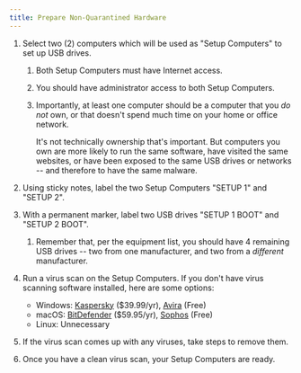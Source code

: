 ```yaml
---
title: Prepare Non-Quarantined Hardware
---
```


1. Select two (2) computers which will be used as "Setup Computers" to set up USB
drives.

    1. Both Setup Computers must have Internet access.
    2. You should have administrator access to both Setup Computers.
    3. Importantly, at least one computer should be a computer that you *do not*
    own, or that doesn't spend much time on your home or office network.

        It's not technically ownership that's important. But computers you own are
        more likely to run the same software, have visited the same websites, or have
        been exposed to the same USB drives or networks -- and therefore to have the
        same malware.

2. Using sticky notes, label the two Setup Computers "SETUP 1" and "SETUP 2".
3. With a permanent marker, label two USB drives "SETUP 1 BOOT" and "SETUP
2 BOOT".

    1. Remember that, per the equipment list, you should have 4 remaining USB
    drives -- two from one manufacturer, and two from a *different* manufacturer.

4. Run a virus scan on the Setup Computers. If you don't have virus scanning
software installed, here are some options:

    * Windows: [Kaspersky](https://usa.kaspersky.com/) ($39.99/yr),
    [Avira](https://www.avira.com) (Free)
    * macOS: [BitDefender](https://www.bitdefender.com/) ($59.95/yr),
    [Sophos](https://home.sophos.com/) (Free)
    * Linux: Unnecessary

5. If the virus scan comes up with any viruses, take steps to remove them.
6. Once you have a clean virus scan, your Setup Computers are ready.
